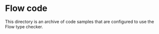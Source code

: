 # Flow code

This directory is an archive of code samples that are configured to use the Flow type checker.
